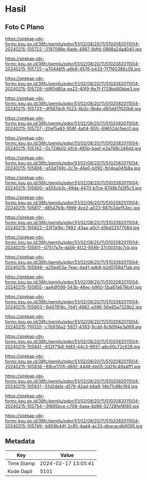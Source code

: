 # Hasil

## Foto C Plano

https://sirekap-obj-formc.kpu.go.id/38fc/pemilu/pdpr/51/02/08/20/11/5102082011004-20240215-105722--2197098e-6aeb-4987-8dfd-0888a24ad040.jpg

https://sirekap-obj-formc.kpu.go.id/38fc/pemilu/pdpr/51/02/08/20/11/5102082011004-20240215-105725--a70446f5-a6b6-4576-b433-7f7f60386c09.jpg

https://sirekap-obj-formc.kpu.go.id/38fc/pemilu/pdpr/51/02/08/20/11/5102082011004-20240215-105729--b9f0d85a-ea22-40f9-8e7f-f729bd40bbe3.jpg

https://sirekap-obj-formc.kpu.go.id/38fc/pemilu/pdpr/51/02/08/20/11/5102082011004-20240215-105733--df587dc6-f023-4b3c-9b4e-d60dd17620b6.jpg

https://sirekap-obj-formc.kpu.go.id/38fc/pemilu/pdpr/51/02/08/20/11/5102082011004-20240215-105737--20ef5a83-958f-4a04-95fc-69652dcfaec0.jpg

https://sirekap-obj-formc.kpu.go.id/38fc/pemilu/pdpr/51/02/08/20/11/5102082011004-20240215-105742--0c724b02-bfcb-485b-baa1-e3a768c246dd.jpg

https://sirekap-obj-formc.kpu.go.id/38fc/pemilu/pdpr/51/02/08/20/11/5102082011004-20240215-105806--a53d749c-2c7e-48e0-b092-fb14ea041b8a.jpg

https://sirekap-obj-formc.kpu.go.id/38fc/pemilu/pdpr/51/02/08/20/11/5102082011004-20240215-105800--a555cb3c-49da-4470-b7ce-6749b7d3f5c3.jpg

https://sirekap-obj-formc.kpu.go.id/38fc/pemilu/pdpr/51/02/08/20/11/5102082011004-20240215-105817--d8547b1b-f999-4ce2-a023-667b34ef53ec.jpg

https://sirekap-obj-formc.kpu.go.id/38fc/pemilu/pdpr/51/02/08/20/11/5102082011004-20240215-105822--23f7a16c-7692-43aa-a0cf-d3bd2257708d.jpg

https://sirekap-obj-formc.kpu.go.id/38fc/pemilu/pdpr/51/02/08/20/11/5102082011004-20240215-105811--07517a7e-da58-4f22-8589-37c0031dc7cb.jpg

https://sirekap-obj-formc.kpu.go.id/38fc/pemilu/pdpr/51/02/08/20/11/5102082011004-20240215-105848--a25ed53a-7eac-4a41-adb8-b2d5158d71ab.jpg

https://sirekap-obj-formc.kpu.go.id/38fc/pemilu/pdpr/51/02/08/20/11/5102082011004-20240215-105855--aa4df099-543b-48ec-b960-5ba87a678b41.jpg

https://sirekap-obj-formc.kpu.go.id/38fc/pemilu/pdpr/51/02/08/20/11/5102082011004-20240215-105903--6d47819c-7d41-4982-a396-56e85a7329b2.jpg

https://sirekap-obj-formc.kpu.go.id/38fc/pemilu/pdpr/51/02/08/20/11/5102082011004-20240215-110020--c7b936a2-5921-4393-9cdd-6c8094e3a169.jpg

https://sirekap-obj-formc.kpu.go.id/38fc/pemilu/pdpr/51/02/08/20/11/5102082011004-20240215-105841--632f71b8-fd83-44c3-9937-a6c00c72c628.jpg

https://sirekap-obj-formc.kpu.go.id/38fc/pemilu/pdpr/51/02/08/20/11/5102082011004-20240215-105836--88ce1705-d892-4448-bb05-2d29c49a4ff1.jpg

https://sirekap-obj-formc.kpu.go.id/38fc/pemilu/pdpr/51/02/08/20/11/5102082011004-20240215-105831--51d2dafe-d579-42ad-b6a9-14b7fc88c194.jpg

https://sirekap-obj-formc.kpu.go.id/38fc/pemilu/pdpr/51/02/08/20/11/5102082011004-20240215-105754--3f895bce-c708-4aea-8d96-52728fef8f80.jpg

https://sirekap-obj-formc.kpu.go.id/38fc/pemilu/pdpr/51/02/08/20/11/5102082011004-20240215-105749--b809b44f-2c85-4ad4-ac33-dbacacdb6095.jpg


## Metadata

| Key        | Value               |
| ---------- | ------------------- |
| Time Stamp | 2024-02-17 13:05:41 |
| Kode Dapil | 5101                |



